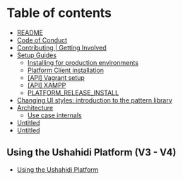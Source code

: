 # Table of contents

* [README](README.md)
* [Code of Conduct](code-of-conduct.md)
* [Contributing \| Getting Involved](contributing-or-getting-involved.md)
* [Setup Guides](setup_alternatives/README.md)
  * [Installing for production environments](setup_alternatives/installing-for-production-environments.md)
  * [Platform Client installation](setup_alternatives/setting-up-the-platform-client.md)
  * [\[API\] Vagrant setup](setup_alternatives/vagrant-setup.md)
  * [\[API\] XAMPP](setup_alternatives/xampp.md)
  * [PLATFORM\_RELEASE\_INSTALL](setup_alternatives/platform_release_install.md)
* [Changing UI styles: introduction to the pattern library](changing-ui-styles-introduction-to-the-pattern-library.md)
* [Architecture](architecture/README.md)
  * [Use case internals](architecture/use-case-internals.md)
* [Untitled](untitled.md)
* [Untitled](untitled-1.md)

## Using the Ushahidi Platform \(V3 - V4\)

* [Using the Ushahidi Platform](using-the-ushahidi-platform-v3-v4/untitled.md)

